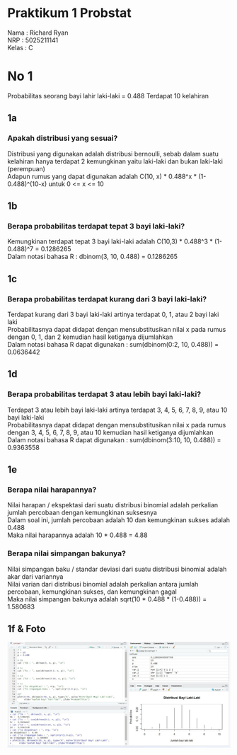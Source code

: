 # Praktikum 1 Probstat
Nama  : Richard Ryan  
NRP   : 5025211141  
Kelas : C  

# No 1  
Probabilitas seorang bayi lahir laki-laki = 0.488
Terdapat 10 kelahiran
## 1a  
### Apakah distribusi yang sesuai?  
Distribusi yang digunakan adalah distribusi bernoulli, sebab dalam suatu kelahiran hanya terdapat 2 kemungkinan yaitu laki-laki dan bukan laki-laki (perempuan)  
Adapun rumus yang dapat digunakan adalah C(10, x) * 0.488^x * (1-0.488)^(10-x) untuk 0 <= x <= 10
## 1b
### Berapa probabilitas terdapat tepat 3 bayi laki-laki?
Kemungkinan terdapat tepat 3 bayi laki-laki adalah C(10,3) * 0.488^3 * (1-0.488)^7 = 0.1286265  
Dalam notasi bahasa R : dbinom(3, 10, 0.488) = 0.1286265  
## 1c
### Berapa probabilitas terdapat kurang dari 3 bayi laki-laki?
Terdapat kurang dari 3 bayi laki-laki artinya terdapat 0, 1, atau 2 bayi laki laki  
Probabilitasnya dapat didapat dengan mensubstitusikan nilai x pada rumus dengan 0, 1, dan 2 kemudian hasil ketiganya dijumlahkan  
Dalam notasi bahasa R dapat digunakan : sum(dbinom(0:2, 10, 0.488)) = 0.0636442  
## 1d
### Berapa probabilitas terdapat 3 atau lebih bayi laki-laki?
Terdapat 3 atau lebih bayi laki-laki artinya terdapat 3, 4, 5, 6, 7, 8, 9, atau 10 bayi laki-laki  
Probabilitasnya dapat didapat dengan mensubstitusikan nilai x pada rumus dengan 3, 4, 5, 6, 7, 8, 9, atau 10 kemudian hasil ketiganya dijumlahkan  
Dalam notasi bahasa R dapat digunakan : sum(dbinom(3:10, 10, 0.488)) = 0.9363558  
## 1e
### Berapa nilai harapannya?
Nilai harapan / ekspektasi dari suatu distribusi binomial adalah perkalian jumlah percobaan dengan kemungkinan suksesnya  
Dalam soal ini, jumlah percobaan adalah 10 dan kemungkinan sukses adalah 0.488  
Maka nilai harapannya adalah 10 * 0.488 = 4.88  
### Berapa nilai simpangan bakunya?
Nilai simpangan baku / standar deviasi dari suatu distribusi binomial adalah akar dari variannya  
Nilai varian dari distribusi binomial adalah perkalian antara jumlah percobaan, kemungkinan sukses, dan kemungkinan gagal  
Maka nilai simpangan bakunya adalah sqrt(10 * 0.488 * (1-0.488)) = 1.580683  
## 1f & Foto
![1](./image/1.jpeg)
